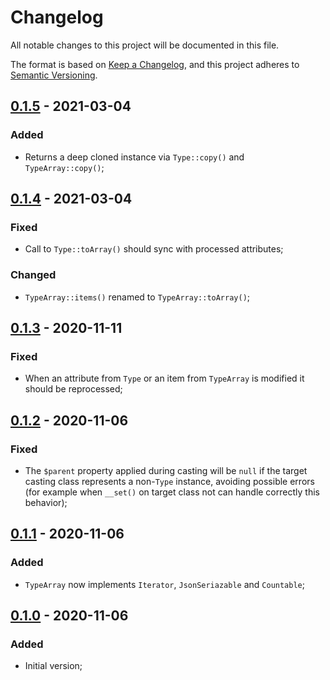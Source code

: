 # Changelog

All notable changes to this project will be documented in this file.

The format is based on [Keep a Changelog](https://keepachangelog.com/en/1.0.0/), and this project adheres to [Semantic Versioning](https://semver.org/spec/v2.0.0.html).

## [0.1.5] - 2021-03-04

### Added

- Returns a deep cloned instance via `Type::copy()` and `TypeArray::copy()`;

## [0.1.4] - 2021-03-04

### Fixed

- Call to `Type::toArray()` should sync with processed attributes;

### Changed

- `TypeArray::items()` renamed to `TypeArray::toArray()`;

## [0.1.3] - 2020-11-11

### Fixed

- When an attribute from `Type` or an item from `TypeArray` is modified it should be reprocessed;

## [0.1.2] - 2020-11-06

### Fixed

- The `$parent` property applied during casting will be `null` if the target casting class represents a non-`Type` instance, avoiding possible errors (for example when `__set()` on target class not can handle correctly this behavior);

## [0.1.1] - 2020-11-06

### Added

- `TypeArray` now implements `Iterator`, `JsonSeriazable` and `Countable`;

## [0.1.0] - 2020-11-06

### Added

- Initial version;

[0.1.5]: https://github.com/rentalhost/vanilla-type/compare/0.1.4..0.1.5

[0.1.4]: https://github.com/rentalhost/vanilla-type/compare/0.1.3..0.1.4

[0.1.3]: https://github.com/rentalhost/vanilla-type/compare/0.1.2..0.1.3

[0.1.2]: https://github.com/rentalhost/vanilla-type/compare/0.1.1..0.1.2

[0.1.1]: https://github.com/rentalhost/vanilla-type/compare/0.1.0..0.1.1

[0.1.0]: https://github.com/rentalhost/vanilla-type/tree/0.1.0

